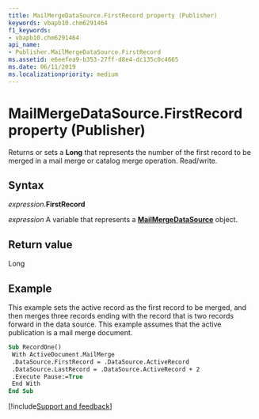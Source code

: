 ```yaml
---
title: MailMergeDataSource.FirstRecord property (Publisher)
keywords: vbapb10.chm6291464
f1_keywords:
- vbapb10.chm6291464
api_name:
- Publisher.MailMergeDataSource.FirstRecord
ms.assetid: e6eefea9-b353-27ff-d8e4-dc135c0c4665
ms.date: 06/11/2019
ms.localizationpriority: medium
---
```



# MailMergeDataSource.FirstRecord property (Publisher)

Returns or sets a **Long** that represents the number of the first record to be merged in a mail merge or catalog merge operation. Read/write.


## Syntax

_expression_.**FirstRecord**

_expression_ A variable that represents a **[MailMergeDataSource](Publisher.MailMergeDataSource.md)** object.


## Return value

Long


## Example

This example sets the active record as the first record to be merged, and then merges three records ending with the record that is two records forward in the data source. This example assumes that the active publication is a mail merge document.

```vb
Sub RecordOne() 
 With ActiveDocument.MailMerge 
 .DataSource.FirstRecord = .DataSource.ActiveRecord 
 .DataSource.LastRecord = .DataSource.ActiveRecord + 2 
 .Execute Pause:=True 
 End With 
End Sub
```

[!include[Support and feedback](~/includes/feedback-boilerplate.md)]